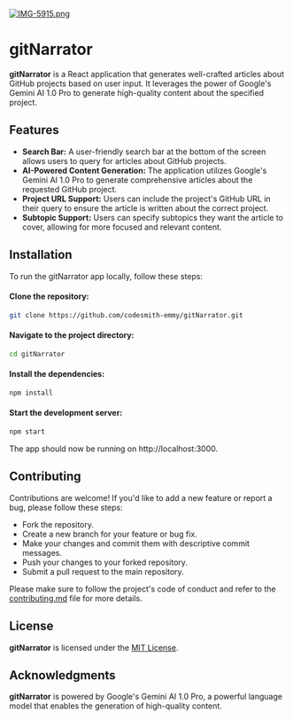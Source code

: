 [![IMG-5915.png](https://i.postimg.cc/CM6MBr20/IMG-5915.png)](https://postimg.cc/G9Gn6Krg)

# gitNarrator

**gitNarrator** is a React application that generates well-crafted articles about GitHub projects based on user input. It leverages the power of Google's Gemini AI 1.0 Pro to generate high-quality content about the specified project.


## Features

- **Search Bar:** A user-friendly search bar at the bottom of the screen allows users to query for articles about GitHub projects.
- **AI-Powered Content Generation:** The application utilizes Google's Gemini AI 1.0 Pro to generate comprehensive articles about the requested GitHub project.
- **Project URL Support:** Users can include the project's GitHub URL in their query to ensure the article is written about the correct project.
- **Subtopic Support:** Users can specify subtopics they want the article to cover, allowing for more focused and relevant content.


## Installation

To run the gitNarrator app locally, follow these steps:

#### Clone the repository:

```bash
git clone https://github.com/codesmith-emmy/gitNarrator.git
```

#### Navigate to the project directory:

```bash
cd gitNarrator
```

#### Install the dependencies:

```bash
npm install
```

#### Start the development server:

```bash
npm start
```

The app should now be running on http://localhost:3000.


## Contributing

Contributions are welcome! If you'd like to add a new feature or report a bug, please follow these steps:

- Fork the repository.
- Create a new branch for your feature or bug fix.
- Make your changes and commit them with descriptive commit messages.
- Push your changes to your forked repository.
- Submit a pull request to the main repository.

Please make sure to follow the project's code of conduct and refer to the [contributing.md](https://github.com/codesmith-emmy/blob/main/contributing.md) file for more details.


## License

**gitNarrator** is licensed under the [MIT License](https://github.com/codesmith-emmy/blob/main/LICENSE).


## Acknowledgments

**gitNarrator** is powered by Google's Gemini AI 1.0 Pro, a powerful language model that enables the generation of high-quality content.

